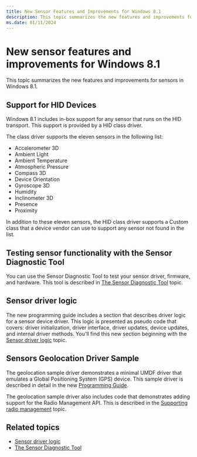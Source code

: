 ```yaml
---
title: New Sensor Features and Improvements for Windows 8.1
description: This topic summarizes the new features and improvements for Sensors in WindowsWindows 8.1.
ms.date: 01/11/2024
---
```


# New sensor features and improvements for Windows 8.1

This topic summarizes the new features and improvements for sensors in Windows 8.1.

## Support for HID Devices

Windows 8.1 includes in-box support for any sensor that runs on the HID transport. This support is provided by a HID class driver.

The class driver supports the eleven sensors in the following list:

- Accelerometer 3D
- Ambient Light
- Ambient Temperature
- Atmospheric Pressure
- Compass 3D
- Device Orientation
- Gyroscope 3D
- Humidity
- Inclinometer 3D
- Presence
- Proximity

In addition to these eleven sensors, the HID class driver supports a Custom class that a device vendor can use to support any sensor not found in the list.

## Testing sensor functionality with the Sensor Diagnostic Tool

You can use the Sensor Diagnostic Tool to test your sensor driver, firmware, and hardware. This tool is described in [The Sensor Diagnostic Tool](the-sensor-diagnostic-tool.md) topic.

## Sensor driver logic

The new programming guide includes a section that describes driver logic for a sensor device driver. This logic is presented as pseudo code that covers: driver initialization, driver interface, driver updates, device updates, and internal driver methods. You'll find this new section beginning with the [Sensor driver logic](driver-logic--pseudo-code-.md) topic.

## Sensors Geolocation Driver Sample

The geolocation sample driver demonstrates a minimal UMDF driver that emulates a Global Positioning System (GPS) device. This sample driver is described in detail in the new [Programming Guide](../gnss/installing-the-sample-driver.md).

The geolocation sample driver also includes code that demonstrates adding support for the Radio Management API. This is described in the [Supporting radio management](../gnss/supporting-radio-management.md) topic.

## Related topics

- [Sensor driver logic](driver-logic--pseudo-code-.md)
- [The Sensor Diagnostic Tool](the-sensor-diagnostic-tool.md)
